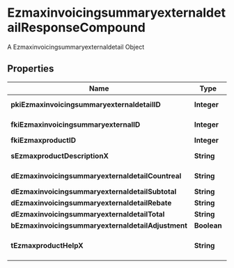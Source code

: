 

# EzmaxinvoicingsummaryexternaldetailResponseCompound

A Ezmaxinvoicingsummaryexternaldetail Object

## Properties

| Name | Type | Description | Notes |
|------------ | ------------- | ------------- | -------------|
|**pkiEzmaxinvoicingsummaryexternaldetailID** | **Integer** | The unique ID of the Ezmaxinvoicingsummaryexternaldetail |  [optional] |
|**fkiEzmaxinvoicingsummaryexternalID** | **Integer** | The unique ID of the Ezmaxinvoicingsummaryexternal |  [optional] |
|**fkiEzmaxproductID** | **Integer** | The unique ID of the Ezmaxproduct |  |
|**sEzmaxproductDescriptionX** | **String** | The description of the Ezmaxproduct in the language of the requester |  |
|**dEzmaxinvoicingsummaryexternaldetailCountreal** | **String** | The count item invoiced for the product |  |
|**dEzmaxinvoicingsummaryexternaldetailSubtotal** | **String** | The subtotal invoiced for the product |  |
|**dEzmaxinvoicingsummaryexternaldetailRebate** | **String** | The rebate for the product |  |
|**dEzmaxinvoicingsummaryexternaldetailTotal** | **String** | The total invoiced for the product |  |
|**bEzmaxinvoicingsummaryexternaldetailAdjustment** | **Boolean** | Whether it&#39;s an adjustment |  |
|**tEzmaxproductHelpX** | **String** | The help message of the Ezmaxproduct in the language of the requester |  |



